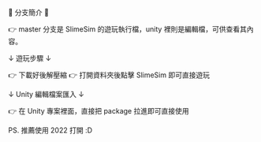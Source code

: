 🔀 分支簡介 🔀

👉 master 分支是 SlimeSim 的遊玩執行檔，unity 裡則是編輯檔，可供查看其內容。

↓ 遊玩步驟 ↓

👉 下載好後解壓縮
👉 打開資料夾後點擊 SlimeSim 即可直接遊玩

↓ Unity 編輯檔案匯入 ↓

👉 在 Unity 專案裡面，直接把 package 拉進即可直接使用

PS. 推薦使用 2022 打開 :D 
